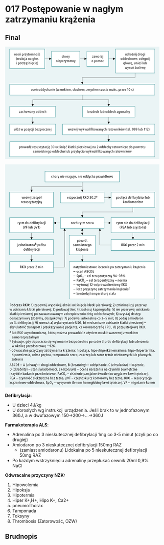 # 017 Postępowanie w nagłym zatrzymaniu krążenia

## Final

![016_1327](img/016_1327.jpg)



![016_2604](img/016_2604.jpg)



**Defibrylacja**:

- U dzieci 4J/kg
- U dorosłych wg instrukcji urządzenia. Jeśli brak to w jednofazowym 360J, a w dwufazowym 150->200->...->360J

**Farmakoterapia ALS**:

- Adrenalina  po 3 nieskutecznej defibrylacji 1mg co 3-5 minut (czyli po co drugiej)
- Amiodaron po 3 nieskutecznej defibrylacji 150mg RAZ
  - (zamiast amiodaronu) Lidokaina po 5 nieskutecznej defibrylacji 50mg RAZ
- Po każdym wstrzyknięciu adrenaliny przepłukać cewnik 20ml 0,9% NaCl

**Odwracalne przyczyny NZK:**

1. Hipowolemia
2. Hipoksja
3. Hipotermia
4. Hiper K+,H+, Hipo K+, Ca2+
5. pneumoThorax
6. Tamponada
7. Toksyny
8. Thrombosis (Zatorowość, OZW)



## Brudnopis

